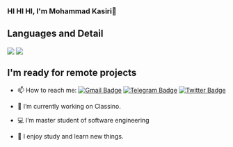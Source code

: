 ### HI HI HI, I'm Mohammad Kasiri👋

## Languages and Detail

<p>
    <img align="center" src="https://github-readme-stats.vercel.app/api?username=mohammad-kasiri&theme=tokyonight&show_icons=true"/>
    <img align="center" src="https://github-readme-stats.vercel.app/api/top-langs/?username=mohammad-kasiri&theme=tokyonight&show_icons=true"/>
</p>
    
## I'm ready for remote projects    
- 📫 How to reach me: 
[![Gmail Badge](https://img.shields.io/badge/-Gmail-red?style=flat&logo=gmail&logoColor=white&link=mohammad.kasirey@gmail.com)](mailto:mohammad.kasirey@gmail.com)
[![Telegram Badge](https://img.shields.io/badge/-Telegram-blue?style=flat&logo=telegram&logoColor=white&link=https://t.me/MohammadKasiri)](https://t.me/MohammadKasiri)
[![Twitter Badge](https://img.shields.io/badge/-Twitter-blue?style=flat&logo=twitter&logoColor=white&link=https://twitter.com/kmohamad129)](https://twitter.com/kmohamad129)



- 🔭 I’m currently working on Classino.
- 💻 I’m master student of software engineering
- 💬 I enjoy study and learn new things.

